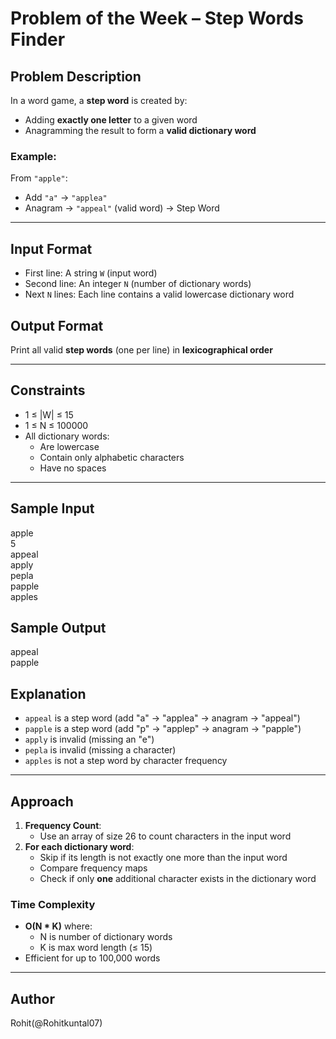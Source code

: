 # Problem of the Week – Step Words Finder

## Problem Description

In a word game, a **step word** is created by:
- Adding **exactly one letter** to a given word
- Anagramming the result to form a **valid dictionary word**

### Example:
From `"apple"`:
- Add `"a"` → `"applea"`
- Anagram → `"appeal"` (valid word) → Step Word

---

## Input Format

- First line: A string `W` (input word)
- Second line: An integer `N` (number of dictionary words)
- Next `N` lines: Each line contains a valid lowercase dictionary word

## Output Format

Print all valid **step words** (one per line) in **lexicographical order**

---

## Constraints

- 1 ≤ |W| ≤ 15
- 1 ≤ N ≤ 100000
- All dictionary words:
  - Are lowercase
  - Contain only alphabetic characters
  - Have no spaces

---

## Sample Input
apple <br>
5 <br>
appeal <br> 
apply <br>
pepla <br>
papple <br>
apples


## Sample Output

appeal <br>
papple


## Explanation

- `appeal` is a step word (add "a" → "applea" → anagram → "appeal")
- `papple` is a step word (add "p" → "applep" → anagram → "papple")
- `apply` is invalid (missing an "e")
- `pepla` is invalid (missing a character)
- `apples` is not a step word by character frequency

---

## Approach

1. **Frequency Count**:
   - Use an array of size 26 to count characters in the input word
2. **For each dictionary word**:
   - Skip if its length is not exactly one more than the input word
   - Compare frequency maps
   - Check if only **one** additional character exists in the dictionary word

### Time Complexity

- **O(N * K)** where:
  - N is number of dictionary words
  - K is max word length (≤ 15)
- Efficient for up to 100,000 words

---

## Author

Rohit(@Rohitkuntal07)
